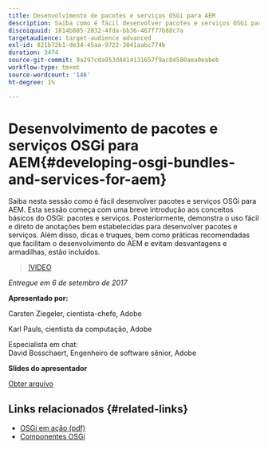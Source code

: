 ```yaml
---
title: Desenvolvimento de pacotes e serviços OSGi para AEM
description: Saiba como é fácil desenvolver pacotes e serviços OSGi para AEM. Esta sessão começa com uma breve introdução aos conceitos básicos do OSGi.
discoiquuid: 1814b885-2832-4fda-bb36-467f77b88c7a
targetaudience: target-audience advanced
exl-id: 821b72b1-de34-45aa-9722-3041aabc774b
duration: 3474
source-git-commit: 9a297cda953d4414131657f9ac84580aea0eabeb
workflow-type: tm+mt
source-wordcount: '146'
ht-degree: 1%

---
```


# Desenvolvimento de pacotes e serviços OSGi para AEM{#developing-osgi-bundles-and-services-for-aem}

Saiba nesta sessão como é fácil desenvolver pacotes e serviços OSGi para AEM. Esta sessão começa com uma breve introdução aos conceitos básicos do OSGi: pacotes e serviços. Posteriormente, demonstra o uso fácil e direto de anotações bem estabelecidas para desenvolver pacotes e serviços. Além disso, dicas e truques, bem como práticas recomendadas que facilitam o desenvolvimento do AEM e evitam desvantagens e armadilhas, estão incluídos.

>[!VIDEO](https://video.tv.adobe.com/v/19654/?quality=9)

*Entregue em 6 de setembro de 2017*

**Apresentado por:**

Carsten Ziegeler, cientista-chefe, Adobe

Karl Pauls, cientista da computação, Adobe

Especialista em chat:\
David Bosschaert, Engenheiro de software sênior, Adobe

**Slides do apresentador**

[Obter arquivo](assets/aem-gems-osgi-best-practices-090617.pdf)

## Links relacionados {#related-links}

* [OSGi em ação (pdf)](https://manning-content.s3.amazonaws.com/download/9/86fba2b-2ea2-48cc-855d-39e06df49ceb/OSGIiAsamplech1.pdf)
* [Componentes OSGi](https://blog.osoco.de/2015/08/osgi-components-simply-simple-part-i/)
